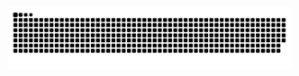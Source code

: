 ![snake](https://raw.githubusercontent.com/which0113/which0113/output/github-contribution-grid-snake.svg)
